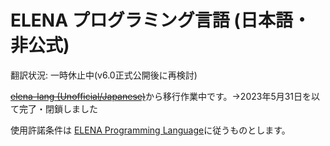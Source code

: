 # ELENA プログラミング言語 (日本語・非公式)

翻訳状況: 一時休止中(v6.0正式公開後に再検討)

[~~elena-lang (Unofficial/Japanese)~~](https://osdn.net/users/megumi_engines/pf/elena-lang-ja/wiki/FrontPage)から移行作業中です。→2023年5月31日を以て完了・閉鎖しました


使用許諾条件は [ELENA Programming Language](https://elena-lang.github.io/)に従うものとします。
